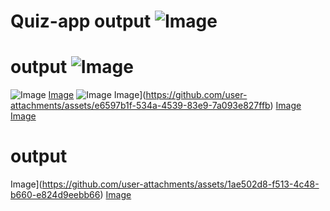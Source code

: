 # Quiz-app output ![Image](https://github.com/user-attachments/assets/1ae502d8-f513-4c48-b660-e824d9eebb66)
# output ![Image](https://github.com/user-attachments/assets/1ae502d8-f513-4c48-b660-e824d9eebb66)
![Image](https://github.com/user-attachments/assets/1ae502d8-f513-4c48-b660-e824d9eebb66)
[Image](https://github.com/user-attachments/assets/e6597b1f-534a-4539-83e9-7a093e827ffb)
![Image](https://github.com/user-attachments/assets/1ae502d8-f513-4c48-b660-e824d9eebb66)
Image](https://github.com/user-attachments/assets/e6597b1f-534a-4539-83e9-7a093e827ffb)
[Image](https://github.com/user-attachments/assets/1ae502d8-f513-4c48-b660-e824d9eebb66)
[Image](https://github.com/user-attachments/assets/91ca2569-380b-4b58-8d09-bc8a9596351c)
# output
Image](https://github.com/user-attachments/assets/1ae502d8-f513-4c48-b660-e824d9eebb66)
[Image](https://github.com/user-attachments/assets/ba4baebc-e466-4847-9be3-b0d92c4770b3)

